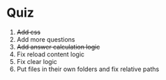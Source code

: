 Quiz
====

1. ~~Add css~~
2. Add more questions
3. ~~Add answer calculation logic~~
4. Fix reload content logic
5. Fix clear logic
6. Put files in their own folders and fix relative paths

